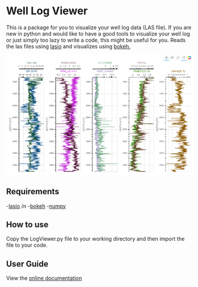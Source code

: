 # Well Log Viewer
This is a package for you to visualize your well log data (LAS file). If you are new in python and would like to have a good tools to visualize your well log or just simply too lazy to write a code, this might be useful for you. Reads the las files using [lasio](https://lasio.readthedocs.io/en/latest/installation.html) and visualizes using [bokeh.](https://bokeh.org/)


![alt text](https://github.com/panjoel4/WellLogViewer/blob/master/Files/image.png?raw=true)


## Requirements
-[lasio](https://lasio.readthedocs.io/en/latest/installation.html) /n
-[bokeh](https://bokeh.org/)
-[numpy](https://numpy.org/)


## How to use
Copy the LogViewer.py file to your working directory and then import the file to your code.

## User Guide
View the [online documentation](https://github.com/panjoel4/WellLogViewer/tree/master/User%20Guide)
